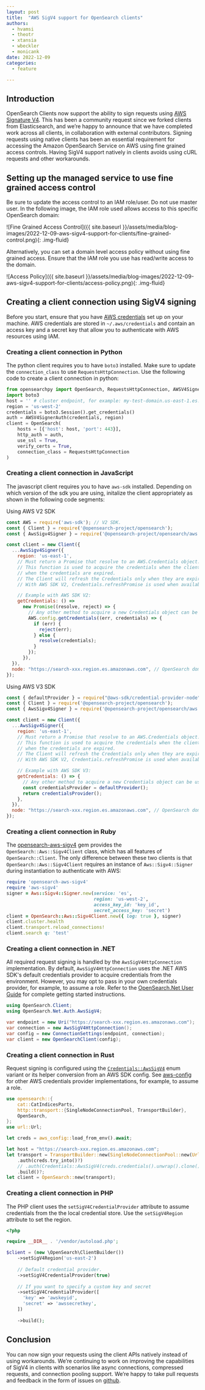 ```yaml
---
layout: post
title:  "AWS SigV4 support for OpenSearch clients"
authors:
  - hvamsi
  - theotr
  - xtansia
  - wbeckler
  - monicank
date: 2022-12-09
categories:
  - feature

---
```


## Introduction

OpenSearch Clients now support the ability to sign requests using [AWS Signature V4](https://docs.aws.amazon.com/general/latest/gr/sigv4_signing.html). This has been a community request since we forked clients from Elasticsearch, and we’re happy to announce that we have completed work across all clients, in collaboration with external contributors. Signing requests using native clients has been an essential requirement for accessing the Amazon OpenSearch Service on AWS using fine grained access controls. Having SigV4 support natively in clients avoids using cURL requests and other workarounds.


## Setting up the managed service to use fine grained access control

Be sure to update the access control to an IAM role/user. Do not use master user. In the following image, the IAM role used allows access to this specific OpenSearch domain:

![Fine Grained Access Control]({{ site.baseurl }}/assets/media/blog-images/2022-12-09-aws-sigv4-support-for-clients/fine-grained-control.png){: .img-fluid}

Alternatively, you can set a domain level access policy without using fine grained access. Ensure that the IAM role you use has read/write access to the domain.

![Access Policy]({{ site.baseurl }}/assets/media/blog-images/2022-12-09-aws-sigv4-support-for-clients/access-policy.png){: .img-fluid}

## Creating a client connection using SigV4 signing

 Before you start, ensure that you have [AWS credentials](https://docs.aws.amazon.com/cli/latest/userguide/cli-configure-files.html) set up on your machine. AWS credentials are stored in `~/.aws/credentials` and contain an access key and a secret key that allow you to authenticate with AWS resources using IAM. 


### Creating a client connection in Python

The python client requires you to have `boto3` installed. Make sure to update the `connection_class` to use `RequestsHttpConnection`. Use the following code to create a client connection in python:

```python
from opensearchpy import OpenSearch, RequestsHttpConnection, AWSV4SignerAuth
import boto3
host = '' # cluster endpoint, for example: my-test-domain.us-east-1.es.amazonaws.com
region = 'us-west-2'
credentials = boto3.Session().get_credentials()
auth = AWSV4SignerAuth(credentials, region)
client = OpenSearch(
    hosts = [{'host': host, 'port': 443}],
    http_auth = auth,
    use_ssl = True,
    verify_certs = True,
    connection_class = RequestsHttpConnection
)
```

### Creating a client connection in JavaScript

The javascript client requires you to have `aws-sdk` installed. Depending on which version of the sdk you are using, initalize the client appropriately as shown in the following code segments:

Using AWS V2 SDK

```js
const AWS = require('aws-sdk'); // V2 SDK.
const { Client } = require('@opensearch-project/opensearch');
const { AwsSigv4Signer } = require('@opensearch-project/opensearch/aws');

const client = new Client({
  ...AwsSigv4Signer({
    region: 'us-east-1',
    // Must return a Promise that resolve to an AWS.Credentials object.
    // This function is used to acquire the credentials when the client start and
    // when the credentials are expired.
    // The Client will refresh the Credentials only when they are expired.
    // With AWS SDK V2, Credentials.refreshPromise is used when available to refresh the credentials.

    // Example with AWS SDK V2:
    getCredentials: () =>
      new Promise((resolve, reject) => {
        // Any other method to acquire a new Credentials object can be used.
        AWS.config.getCredentials((err, credentials) => {
          if (err) {
            reject(err);
          } else {
            resolve(credentials);
          }
        });
      }),
  }),
  node: "https://search-xxx.region.es.amazonaws.com", // OpenSearch domain URL
});
```

Using AWS V3 SDK

```js
const { defaultProvider } = require("@aws-sdk/credential-provider-node"); // V3 SDK.
const { Client } = require('@opensearch-project/opensearch');
const { AwsSigv4Signer } = require('@opensearch-project/opensearch/aws');

const client = new Client({
  ...AwsSigv4Signer({
    region: 'us-east-1',
    // Must return a Promise that resolve to an AWS.Credentials object.
    // This function is used to acquire the credentials when the client start and
    // when the credentials are expired.
    // The Client will refresh the Credentials only when they are expired.
    // With AWS SDK V2, Credentials.refreshPromise is used when available to refresh the credentials.

    // Example with AWS SDK V3:
    getCredentials: () => {
      // Any other method to acquire a new Credentials object can be used.
      const credentialsProvider = defaultProvider();
      return credentialsProvider();
    },
  }),
  node: "https://search-xxx.region.es.amazonaws.com", // OpenSearch domain URL
});

```
### Creating a client connection in Ruby

The [opensearch-aws-sigv4](https://github.com/opensearch-project/opensearch-ruby/tree/main/opensearch-aws-sigv4) gem provides the `OpenSearch::Aws::Sigv4Client` class, which has all features of `OpenSearch::Client`. The only difference between these two clients is that `OpenSearch::Aws::Sigv4Client` requires an instance of `Aws::Sigv4::Signer` during instantiation to authenticate with AWS:

```ruby
require 'opensearch-aws-sigv4'
require 'aws-sigv4'
signer = Aws::Sigv4::Signer.new(service: 'es',
                                region: 'us-west-2',
                                access_key_id: 'key_id',
                                secret_access_key: 'secret')
client = OpenSearch::Aws::Sigv4Client.new({ log: true }, signer)
client.cluster.health
client.transport.reload_connections!
client.search q: 'test'
```

### Creating a client connection in .NET

All required request signing is handled by the `AwsSigV4HttpConnection` implementation. By default, `AwsSigV4HttpConnection` uses the .NET AWS SDK's default credentials provider to acquire credentials from the environment. However, you may opt to pass in your own credentials provider, for example, to assume a role. Refer to the [OpenSearch.Net User Guide](https://github.com/opensearch-project/opensearch-net/blob/main/USER_GUIDE.md#opensearchnetauthawssigv4) for complete getting started instructions.

```c#
using OpenSearch.Client;
using OpenSearch.Net.Auth.AwsSigV4;

var endpoint = new Uri("https://search-xxx.region.es.amazonaws.com");
var connection = new AwsSigV4HttpConnection();
var config = new ConnectionSettings(endpoint, connection);
var client = new OpenSearchClient(config);
```

### Creating a client connection in Rust

Request signing is configured using the [`Credentials::AwsSigV4`](https://docs.rs/opensearch/latest/opensearch/auth/enum.Credentials.html#variant.AwsSigV4) enum variant or its helper conversion from an AWS SDK config. See [aws-config](https://docs.rs/aws-config/latest/aws_config/) for other AWS credentials provider implementations, for example, to assume a role.

```rust
use opensearch::{
    cat::CatIndicesParts,
    http::transport::{SingleNodeConnectionPool, TransportBuilder},
    OpenSearch,
};
use url::Url;

let creds = aws_config::load_from_env().await;

let host = "https://search-xxx.region.es.amazonaws.com";
let transport = TransportBuilder::new(SingleNodeConnectionPool::new(Url::parse(host).unwrap()))
    .auth(creds.try_into()?)
    // .auth(Credentials::AwsSigV4(creds.credentials().unwrap().clone(), creds.region().unwrap().clone()))
    .build()?;
let client = OpenSearch::new(transport);
```

### Creating a client connection in PHP

The PHP client uses the `setSigV4CredentialProvider` attribute to assume credentials from the the local credential store. Use the `setSigV4Region` attribute to set the region. 

```php
<?php

require __DIR__ . '/vendor/autoload.php';

$client = (new \OpenSearch\ClientBuilder())
    ->setSigV4Region('us-east-2')
    
    // Default credential provider.
    ->setSigV4CredentialProvider(true)
    
    // If you want to specify a custom key and secret
    ->setSigV4CredentialProvider([
      'key' => 'awskeyid',
      'secret' => 'awssecretkey',
    ])
    
    ->build();
```

## Conclusion

You can now sign your requests using the client APIs natively instead of using workarounds. We’re continuing to work on improving the capabilities of SigV4 in clients with scenarios like async connections, compressed requests, and connection pooling support. We’re happy to take pull requests and feedback in the form of issues on [github](https://github.com/opensearch-project/opensearch-py/issues).

